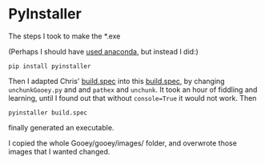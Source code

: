 # PyInstaller
The steps I took to make the *.exe

(Perhaps I should have [used anaconda](https://anaconda.org/auto/pyinstaller), but instead I did:)

    pip install pyinstaller
    
Then I adapted Chris' [build.spec](https://github.com/chriskiehl/Gooey/files/29568/build.spec.txt) into this [build.spec](build.spec), by changing ``unchunkGooey.py`` and and ``pathex`` and ``unchunk``. It took an hour of fiddling and learning, until I found out that without ``console=True`` it would not work. Then 

    pyinstaller build.spec
    
finally generated an executable.  

I copied the whole Gooey/gooey/images/ folder, and overwrote those images that I wanted changed.

 


    
